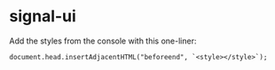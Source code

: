 # signal-ui

Add the styles from the console with this one-liner:

```
document.head.insertAdjacentHTML("beforeend", `<style></style>`);
```

